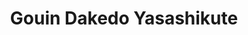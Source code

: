 --- 
title: "Gouin Dakedo Yasashikute"
publishdate: "2019-9-9T16:48:46+02:00"
src: "https://365manga.net/manga/gouin-dakedo-yasashikute"
image: "https://data.365manga.net/images/thumbnails/1948-gouin-dakedo-yasashikute.jpg"
description: "From Fantasy Shrine: Taking care of his homeroom teacher, Wakasa-sensei, the kindhearted Kakeru is the only person who knows the outwardly charismatic teacher is in truth, a bully! Whenever they are alone, Kakeru tries unsuccessfully to evade Wakasa’s advancements. However, Kakeru couldn’t help noticing Wakasa’s tenderness at unexpected moments. And then, at the start of the 3rd year in high school, a new teacher from Wakasa’s past and a new…"
---